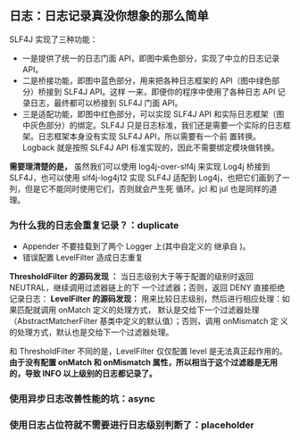 ## 日志：日志记录真没你想象的那么简单
SLF4J 实现了三种功能：
- 一是提供了统一的日志门面 API，即图中紫色部分，实现了中立的日志记录 API。
- 二是桥接功能，即图中蓝色部分，用来把各种日志框架的 API（图中绿色部分）桥接到 SLF4J API。这样
一来，即便你的程序中使用了各种日志 API 记录日志，最终都可以桥接到 SLF4J 门面 API。
- 三是适配功能，即图中红色部分，可以实现 SLF4J API 和实际日志框架（图中灰色部分）的绑定。SLF4J 
只是日志标准，我们还是需要一个实际的日志框架。日志框架本身没有实现 SLF4J API，所以需要有一个前
置转换。Logback 就是按照 SLF4J API 标准实现的，因此不需要绑定模块做转换。

**需要理清楚的是，** 虽然我们可以使用 log4j-over-slf4j 来实现 Log4j 桥接到 SLF4J，也可以使用 
slf4j-log4j12 实现 SLF4J 适配到 Log4j，也把它们画到了一列，但是它不能同时使用它们，否则就会产生死
循环。jcl 和 jul 也是同样的道理。

### 为什么我的日志会重复记录？：duplicate
- Appender 不要挂载到了两个 Logger 上(其中自定义的 <logger> 继承自 <root>)。
- 错误配置 LevelFilter 造成日志重复

**ThresholdFilter 的源码发现 ：** 当日志级别大于等于配置的级别时返回 NEUTRAL，继续调用过滤器链上的下
一个过滤器；否则，返回 DENY 直接拒绝记录日志：
**LevelFilter 的源码发现：** 用来比较日志级别，然后进行相应处理：如果匹配就调用 onMatch 定义的处理方式，
默认是交给下一个过滤器处理（AbstractMatcherFilter 基类中定义的默认值）；否则，调用 onMismatch 定
义的处理方式，默认也是交给下一个过滤器处理。

和 ThresholdFilter 不同的是，LevelFilter 仅仅配置 level 是无法真正起作用的。**由于没有配置 onMatch 和 
onMismatch 属性，所以相当于这个过滤器是无用的，导致 INFO 以上级别的日志都记录了。**

### 使用异步日志改善性能的坑：async
### 使用日志占位符就不需要进行日志级别判断了：placeholder
